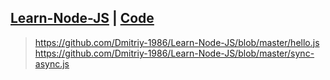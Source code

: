 <h2>
  <a href="https://dmitriy-1986.github.io/Learn-Node-JS/">Learn-Node-JS</a> | <a href="https://github.com/Dmitriy-1986/Learn-Node-JS/blob/master/index.html">Code</a>
</h2>

> https://github.com/Dmitriy-1986/Learn-Node-JS/blob/master/hello.js
> https://github.com/Dmitriy-1986/Learn-Node-JS/blob/master/sync-async.js
<!--
> https://github.com/Dmitriy-1986/Learn-Node-JS/blob/master/
> https://github.com/Dmitriy-1986/Learn-Node-JS/blob/master/
> https://github.com/Dmitriy-1986/Learn-Node-JS/blob/master/
> https://github.com/Dmitriy-1986/Learn-Node-JS/blob/master/
> https://github.com/Dmitriy-1986/Learn-Node-JS/blob/master/
> https://github.com/Dmitriy-1986/Learn-Node-JS/blob/master/
> https://github.com/Dmitriy-1986/Learn-Node-JS/blob/master/
> https://github.com/Dmitriy-1986/Learn-Node-JS/blob/master/
> https://github.com/Dmitriy-1986/Learn-Node-JS/blob/master/
> https://github.com/Dmitriy-1986/Learn-Node-JS/blob/master/
> https://github.com/Dmitriy-1986/Learn-Node-JS/blob/master/
> https://github.com/Dmitriy-1986/Learn-Node-JS/blob/master/
> https://github.com/Dmitriy-1986/Learn-Node-JS/blob/master/
> https://github.com/Dmitriy-1986/Learn-Node-JS/blob/master/
> https://github.com/Dmitriy-1986/Learn-Node-JS/blob/master/
> https://github.com/Dmitriy-1986/Learn-Node-JS/blob/master/
> https://github.com/Dmitriy-1986/Learn-Node-JS/blob/master/
> https://github.com/Dmitriy-1986/Learn-Node-JS/blob/master/
> https://github.com/Dmitriy-1986/Learn-Node-JS/blob/master/
> https://github.com/Dmitriy-1986/Learn-Node-JS/blob/master/
> https://github.com/Dmitriy-1986/Learn-Node-JS/blob/master/
> https://github.com/Dmitriy-1986/Learn-Node-JS/blob/master/
> https://github.com/Dmitriy-1986/Learn-Node-JS/blob/master/
> https://github.com/Dmitriy-1986/Learn-Node-JS/blob/master/
-->
